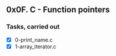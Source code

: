 ## 0x0F. C - Function pointers

### Tasks, carried out
 - [x] 0-print_name.c
- [x] 1-array_iterator.c
